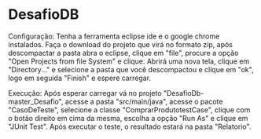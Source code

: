 # DesafioDB
Configuração:
Tenha a ferramenta eclipse ide e o google chrome instalados. Faça o download do projeto que virá no formato zip, após descompactar a pasta abra o eclipse, clique em "file", procure a opção "Open Projects from file System" e clique. Abrirá uma nova tela, clique em "Directory..." e selecione a pasta que você descompactou e clique em "ok", logo em seguida "Finish" e espere carregar.  

Execução:
Após esperar carregar vá no projeto "DesafioDb-master_Desafio", acesse a pasta "src/main/java", acesse o pacote "CasoDeTeste", selecione a classe "ComprarProdutotestCase", clique com o botão direito em cima da mesma, escolha a opção "Run As" e clique em "JUnit Test". Após executar o teste, o resultado estará na pasta "Relatorio".


